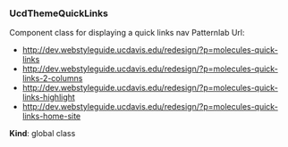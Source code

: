 <a name="UcdThemeQuickLinks"></a>

### UcdThemeQuickLinks
Component class for displaying a quick links nav
 Patternlab Url:
   - http://dev.webstyleguide.ucdavis.edu/redesign/?p=molecules-quick-links
   - http://dev.webstyleguide.ucdavis.edu/redesign/?p=molecules-quick-links-2-columns
   - http://dev.webstyleguide.ucdavis.edu/redesign/?p=molecules-quick-links-highlight
   - http://dev.webstyleguide.ucdavis.edu/redesign/?p=molecules-quick-links-home-site

**Kind**: global class  
